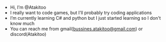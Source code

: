 -  Hi, I’m @Atakitoo 
-  I really want to code games, but I'll probably try coding applications 
-  I’m currently learning C# and python but I just started learning so I don't know much
- You can reach me from gmail(bussines.atakitoo@gmail.com) or discord(Atakitoo)

